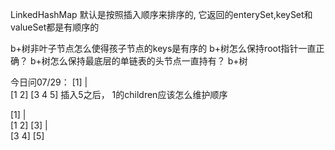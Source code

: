 LinkedHashMap 默认是按照插入顺序来排序的,
它返回的enterySet,keySet和valueSet都是有顺序的


b+树非叶子节点怎么使得孩子节点的keys是有序的
b+树怎么保持root指针一直正确？
b+树怎么保持最底层的单链表的头节点一直持有？
b+树


今日问07/29：
   [1]
     |      \
     [1 2] [3 4 5]
   插入5之后， 1的children应该怎么维护顺序          

  [1]
  |      \
  [1 2] [3]
        |     \
        [3 4] [5]